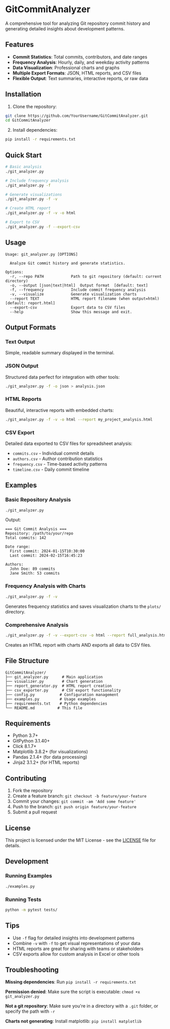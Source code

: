 # GitCommitAnalyzer

A comprehensive tool for analyzing Git repository commit history and generating detailed insights about development patterns.

## Features

- **Commit Statistics**: Total commits, contributors, and date ranges
- **Frequency Analysis**: Hourly, daily, and weekday activity patterns  
- **Data Visualization**: Professional charts and graphs
- **Multiple Export Formats**: JSON, HTML reports, and CSV files
- **Flexible Output**: Text summaries, interactive reports, or raw data

## Installation

1. Clone the repository:
```bash
git clone https://github.com/YourUsername/GitCommitAnalyzer.git
cd GitCommitAnalyzer
```

2. Install dependencies:
```bash
pip install -r requirements.txt
```

## Quick Start

```bash
# Basic analysis
./git_analyzer.py

# Include frequency analysis
./git_analyzer.py -f

# Generate visualizations
./git_analyzer.py -f -v

# Create HTML report
./git_analyzer.py -f -v -o html

# Export to CSV
./git_analyzer.py -f --export-csv
```

## Usage

```
Usage: git_analyzer.py [OPTIONS]

  Analyze Git commit history and generate statistics.

Options:
  -r, --repo PATH            Path to git repository (default: current directory)
  -o, --output [json|text|html]  Output format  [default: text]
  -f, --frequency            Include commit frequency analysis
  -v, --visualize            Generate visualization charts
  --report TEXT              HTML report filename (when output=html)  [default: report.html]
  --export-csv               Export data to CSV files
  --help                     Show this message and exit.
```

## Output Formats

### Text Output
Simple, readable summary displayed in the terminal.

### JSON Output
Structured data perfect for integration with other tools:
```bash
./git_analyzer.py -f -o json > analysis.json
```

### HTML Reports
Beautiful, interactive reports with embedded charts:
```bash
./git_analyzer.py -f -v -o html --report my_project_analysis.html
```

### CSV Export
Detailed data exported to CSV files for spreadsheet analysis:
- `commits.csv` - Individual commit details
- `authors.csv` - Author contribution statistics
- `frequency.csv` - Time-based activity patterns
- `timeline.csv` - Daily commit timeline

## Examples

### Basic Repository Analysis
```bash
./git_analyzer.py
```
Output:
```
=== Git Commit Analysis ===
Repository: /path/to/your/repo
Total commits: 142

Date range:
  First commit: 2024-01-15T10:30:00
  Last commit: 2024-02-15T16:45:23

Authors:
  John Doe: 89 commits
  Jane Smith: 53 commits
```

### Frequency Analysis with Charts
```bash
./git_analyzer.py -f -v
```
Generates frequency statistics and saves visualization charts to the `plots/` directory.

### Comprehensive Analysis
```bash
./git_analyzer.py -f -v --export-csv -o html --report full_analysis.html
```
Creates an HTML report with charts AND exports all data to CSV files.

## File Structure

```
GitCommitAnalyzer/
├── git_analyzer.py      # Main application
├── visualizer.py        # Chart generation
├── report_generator.py  # HTML report creation
├── csv_exporter.py      # CSV export functionality
├── config.py           # Configuration management
├── examples.py         # Usage examples
├── requirements.txt    # Python dependencies
└── README.md          # This file
```

## Requirements

- Python 3.7+
- GitPython 3.1.40+
- Click 8.1.7+
- Matplotlib 3.8.2+ (for visualizations)
- Pandas 2.1.4+ (for data processing)
- Jinja2 3.1.2+ (for HTML reports)

## Contributing

1. Fork the repository
2. Create a feature branch: `git checkout -b feature/your-feature`
3. Commit your changes: `git commit -am 'Add some feature'`
4. Push to the branch: `git push origin feature/your-feature`
5. Submit a pull request

## License

This project is licensed under the MIT License - see the [LICENSE](LICENSE) file for details.

## Development

### Running Examples
```bash
./examples.py
```

### Running Tests
```bash
python -m pytest tests/
```

## Tips

- Use `-f` flag for detailed insights into development patterns
- Combine `-v` with `-f` to get visual representations of your data
- HTML reports are great for sharing with teams or stakeholders
- CSV exports allow for custom analysis in Excel or other tools

## Troubleshooting

**Missing dependencies**: Run `pip install -r requirements.txt`

**Permission denied**: Make sure the script is executable: `chmod +x git_analyzer.py`

**Not a git repository**: Make sure you're in a directory with a `.git` folder, or specify the path with `-r`

**Charts not generating**: Install matplotlib: `pip install matplotlib`